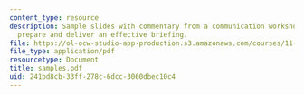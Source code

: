 ```yaml
---
content_type: resource
description: Sample slides with commentary from a communication workshop on how to
  prepare and deliver an effective briefing.
file: https://ol-ocw-studio-app-production.s3.amazonaws.com/courses/11-201-gateway-planning-action-fall-2007/241bd8cb33ff278c6dcc3060dbec10c4_samples.pdf
file_type: application/pdf
resourcetype: Document
title: samples.pdf
uid: 241bd8cb-33ff-278c-6dcc-3060dbec10c4
---
```

